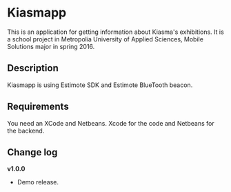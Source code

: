 # Kiasmapp #

This is an application for getting information about Kiasma's exhibitions. It is a school project in Metropolia University of Applied Sciences, Mobile Solutions major in spring 2016.

## Description ##

Kiasmapp is using Estimote SDK and Estimote BlueTooth beacon.

## Requirements ##

You need an XCode and Netbeans. Xcode for the code and Netbeans for the backend. 

## Change log ##

**v1.0.0**

* Demo release.